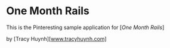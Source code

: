 # One Month Rails

This is the Pinteresting sample application for [*One Month Rails*]

by [Tracy Huynh][www.tracyhuynh.com]